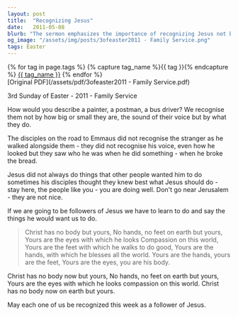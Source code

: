 ```yaml
---
layout: post
title:  "Recognizing Jesus"
date:   2011-05-08
blurb: "The sermon emphasizes the importance of recognizing Jesus not by his physical appearance but by his actions. It highlights the need for followers of Jesus to emulate his actions and compassion. The sermon concludes with a powerful reminder that as followers, we are the body of Christ on earth."
og_image: "/assets/img/posts/3ofeaster2011 - Family Service.png"
tags: Easter
---    
```

<div class="tag-pills">
  {% for tag in page.tags %}
    {% capture tag_name %}{{ tag }}{% endcapture %}
    <a href="{{ site.baseurl }}/tag/{{ tag_name }}" class="tag-pill">{{ tag_name }}</a>
  {% endfor %}
</div>
[Original PDF](/assets/pdf/3ofeaster2011 - Family Service.pdf)

3rd Sunday of Easter - 2011 - Family Service

How would you describe a painter, a postman, a bus driver? We recognise them not by how big or small they are, the sound of their voice but by what they do.

The disciples on the road to Emmaus did not recognise the stranger as he walked alongside them - they did not recognise his voice, even how he looked but they saw who he was when he did something - when he broke the bread.

Jesus did not always do things that other people wanted him to do sometimes his disciples thought they knew best what Jesus should do - stay here, the people like you - you are doing well. Don't go near Jerusalem - they are not nice.

If we are going to be followers of Jesus we have to learn to do and say the things he would want us to do.

> Christ has no body but yours,
> No hands, no feet on earth but yours,
> Yours are the eyes with which he looks
> Compassion on this world,
> Yours are the feet with which he walks to do good,
> Yours are the hands, with which he blesses all the world.
> Yours are the hands, yours are the feet,
> Yours are the eyes, you are his body.

Christ has no body now but yours,
No hands, no feet on earth but yours,
Yours are the eyes with which he looks compassion on this world.
Christ has no body now on earth but yours.

May each one of us be recognized this week as a follower of Jesus.
